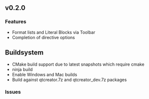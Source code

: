 ## v0.2.0

### Features

* Format lists and Literal Blocks via Toolbar
* Completion of directive options

## Buildsystem 

  * CMake build support due to latest snapshots which require cmake
  * ninja build
  * Enable Windows and Mac builds
  * Build against qtcreator.7z and qtcreator_dev.7z packages

### Issues
